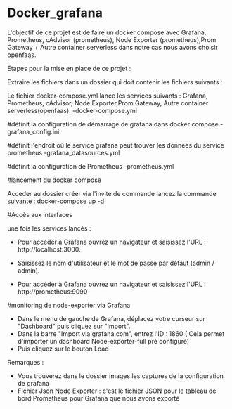 # Docker_grafana
L'objectif de ce projet est de faire un docker compose avec Grafana, Prometheus, cAdvisor (prometheus), Node Exporter (prometheus),Prom Gateway + Autre container serverless dans notre cas nous avons choisir openfaas.

Etapes pour la mise en place de ce projet :

Extraire les fichiers dans un dossier qui doit contenir les fichiers suivants : 

Le fichier docker-compose.yml lance les services suivants : Grafana, Prometheus, cAdvisor, Node Exporter,Prom Gateway, Autre container serverless(openfaas).
-docker-compose.yml

#définit la configuration de démarrage de grafana dans docker compose
-grafana_config.ini

#définit l'endroit où le service grafana peut trouver les données du service prometheus 
-grafana_datasources.yml

#définit la configuration de Prometheus
-prometheus.yml



#lancement du docker compose

Acceder au dossier créer via l'invite de commande lancez la commande suivante : docker-compose up -d

#Accès aux interfaces

une fois les services lancés :
  
- Pour accéder à Grafana ouvrez un navigateur et saisissez l'URL : http://localhost:3000.

- Saisissez le nom d'utilisateur et le mot de passe par défaut (admin / admin).

- Pour accéder à Grafana ouvrez un navigateur et saisissez l'URL : http://prometheus:9090

#monitoring de node-exporter via Grafana

- Dans le menu de gauche de Grafana, déplacez votre curseur sur "Dashboard" puis cliquez sur "Import".
- Dans la barre "Import via grafana.com", entrez l'ID : 1860 ( Cela permet d'importer un dashboard Node-exporter-full pré configuré)
- Puis cliquez sur le bouton Load
  

Remarques : 

- Vous trouverez dans le dossier images les captures de la configuration de grafana
- Fichier Json Node Exporter : c'est le fichier JSON pour le tableau de bord Prometheus pour Grafana que nous avons exporté 
  

